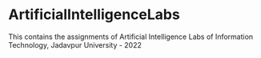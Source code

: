 # ArtificialIntelligenceLabs
This contains the assignments of Artificial Intelligence Labs of Information Technology, Jadavpur University - 2022
